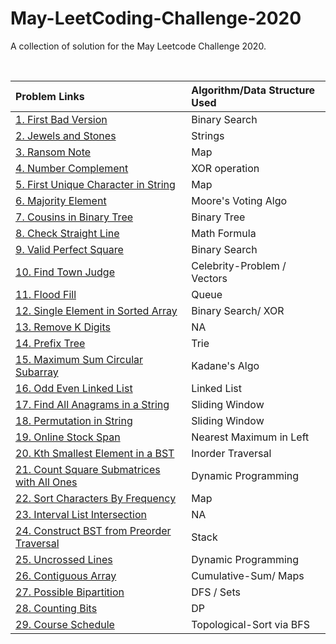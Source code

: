 # May-LeetCoding-Challenge-2020

A collection of solution for the May Leetcode Challenge 2020.

<br />


| Problem Links | Algorithm/Data Structure Used |
| :--- | :--- |
| [1. First Bad Version](https://leetcode.com/problems/first-bad-version/) | Binary Search |
| [2. Jewels and Stones](https://leetcode.com/problems/jewels-and-stones/) | Strings |
| [3. Ransom Note](https://leetcode.com/problems/ransom-note/) | Map |
| [4. Number Complement](https://leetcode.com/problems/number-complement/) | XOR operation |
| [5. First Unique Character in String](https://leetcode.com/problems/first-unique-character-in-a-string/) | Map |
| [6. Majority Element](https://leetcode.com/problems/majority-element/) | Moore's Voting Algo |
| [7. Cousins in Binary Tree](https://leetcode.com/problems/cousins-in-binary-tree/) | Binary Tree |
| [8. Check Straight Line](https://leetcode.com/problems/check-if-it-is-a-straight-line/) | Math Formula |
| [9. Valid Perfect Square](https://leetcode.com/problems/valid-perfect-square/) | Binary Search |
| [10. Find Town Judge](https://leetcode.com/problems/find-the-town-judge/) | Celebrity-Problem / Vectors
| [11. Flood Fill](https://leetcode.com/problems/flood-fill/) | Queue |
| [12. Single Element in Sorted Array](https://leetcode.com/problems/single-element-in-a-sorted-array/) | Binary Search/ XOR |
| [13. Remove K Digits](https://leetcode.com/problems/remove-k-digits/) | NA |
| [14. Prefix Tree](https://leetcode.com/problems/implement-trie-prefix-tree/) | Trie |
| [15. Maximum Sum Circular Subarray](https://leetcode.com/problems/maximum-sum-circular-subarray/) | Kadane's Algo|
| [16. Odd Even Linked List](https://leetcode.com/problems/odd-even-linked-list/)| Linked List
| [17. Find All Anagrams in a String](https://leetcode.com/problems/find-all-anagrams-in-a-string/) | Sliding Window
| [18. Permutation in String](https://leetcode.com/problems/permutation-in-string/) | Sliding Window
| [19. Online Stock Span](https://leetcode.com/problems/online-stock-span/) | Nearest Maximum in Left |
| [20. Kth Smallest Element in a BST](https://leetcode.com/problems/kth-smallest-element-in-a-bst/) | Inorder Traversal
| [21. Count Square Submatrices with All Ones](https://leetcode.com/problems/count-square-submatrices-with-all-ones/) | Dynamic Programming|
| [22. Sort Characters By Frequency](https://leetcode.com/problems/sort-characters-by-frequency/) | Map|
| [23. Interval List Intersection](https://leetcode.com/problems/interval-list-intersections/) | NA
| [24. Construct BST from Preorder Traversal](https://leetcode.com/problems/construct-binary-search-tree-from-preorder-traversal/)| Stack
| [25. Uncrossed Lines](https://leetcode.com/problems/uncrossed-lines/) | Dynamic Programming|
| [26. Contiguous Array](https://leetcode.com/problems/contiguous-array/) | Cumulative-Sum/ Maps
| [27. Possible Bipartition](https://leetcode.com/problems/possible-bipartition/) | DFS / Sets
| [28. Counting Bits](https://leetcode.com/problems/counting-bits/) | DP |
| [29. Course Schedule](https://leetcode.com/problems/course-schedule/) | Topological-Sort via BFS














